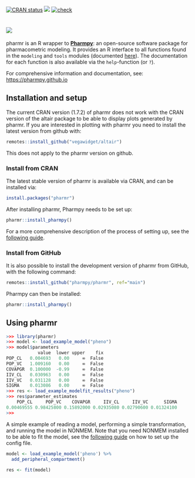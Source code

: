 <!-- badges: start -->

[![CRAN status](https://www.r-pkg.org/badges/version/pharmr)](https://cran.r-project.org/package=pharmr)
[![](https://img.shields.io/github/r-package/v/pharmpy/pharmr?label=github%20version&logo=github)](https://github.com/pharmpy/pharmr)
[![check](https://github.com/pharmpy/pharmr/actions/workflows/check.yaml/badge.svg)](https://github.com/pharmpy/pharmr/actions)
<!-- badges: end -->

# ![](https://github.com/pharmpy/pharmpy/blob/main/docs/pharmr_logo.svg)

pharmr is an R wrapper to [**Pharmpy**](https://github.com/pharmpy/pharmpy): an open-source software package for 
pharmacometric modeling. It provides an R interface to all functions found in the `modeling` and `tools` modules
(documented [here](https://pharmpy.github.io/latest/api.html)). The documentation for each function is also available via the `help`-function (or `?`). 

For comprehensive information and documentation, see: https://pharmpy.github.io

## Installation and setup

The current CRAN version (1.7.2) of pharmr does not work with the CRAN version of the altair package to be able to display plots generated by pharmr. If you are interested in plotting with pharmr you need to install the latest version from github with:

```R
remotes::install_github("vegawidget/altair")
```

This does not apply to the pharmr version on github.

### Install from CRAN

The latest stable version of pharmr is available via CRAN, and can be installed via:

```R
install.packages("pharmr")
```

After installing pharmr, Pharmpy needs to be set up:

```R
pharmr::install_pharmpy()
```

For a more comprehensive description of the process of setting up, see the [following guide](https://pharmpy.github.io/latest/using_r.html).

### Install from GitHub

It is also possible to install the development version of pharmr from GitHub, with the following command:

```R
remotes::install_github("pharmpy/pharmr", ref="main")
```

Pharmpy can then be installed:

```R
pharmr::install_pharmpy()
```

## Using pharmr

```R
>>> library(pharmr)
>>> model <- load_example_model("pheno")
>>> model$parameters
            value  lower upper    fix
POP_CL   0.004693   0.00     ∞  False
POP_VC   1.009160   0.00     ∞  False
COVAPGR  0.100000  -0.99     ∞  False
IIV_CL   0.030963   0.00     ∞  False
IIV_VC   0.031128   0.00     ∞  False
SIGMA    0.013086   0.00     ∞  False
>>> res <- load_example_modelfit_results("pheno")
>>> res$parameter_estimates
    POP_CL     POP_VC    COVAPGR     IIV_CL     IIV_VC      SIGMA 
0.00469555 0.98425800 0.15892000 0.02935080 0.02790600 0.01324100 
>>>
```

A simple example of reading a model, performing a simple transformation, and running the model in NONMEM. Note that
you need NONMEM installed to be able to fit the model, see the [following guide](https://pharmpy.github.io/latest/configuration.html) 
on how to set up the config file.

```R
model <- load_example_model('pheno') %>%
  add_peripheral_compartment()
 
res <- fit(model)
```
